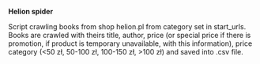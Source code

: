 **Helion spider**

Script crawling books from shop helion.pl from category set in start_urls. 
Books are crawled with theirs title, author, price (or special price if there is promotion, 
if product is temporary unavailable, with this information), price category 
(<50 zł, 50-100 zł, 100-150 zł, >100 zł) and saved into .csv file.